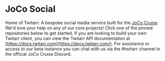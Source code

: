 JoCo Social
===========

Home of Twitarr: A bespoke social media service built for the [JoCo Cruise](https://jococruise.com). We'd love your help on any of our core projects! Click one of the pinned repositories below to get started. If you are looking to build your own Twitarr client, you can view the Twitarr API documentation at [https://docs.twitarr.com](https://docs.twitarr.com/). For assistance or access to our beta instance you can chat with us via the #twitarr channel in the official JoCo Cruise Discord.
